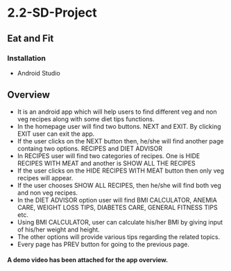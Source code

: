 # 2.2-SD-Project

## Eat and Fit

### Installation
- Android Studio

## Overview
- It is an android app which will help users to find different veg and non veg recipes along with some diet tips functions.
- In the homepage user will find two buttons. NEXT and EXIT. By clicking EXIT user can exit the app.
- If the user clicks on the NEXT button then, he/she will find another page containg two options. RECIPES and DIET ADVISOR
- In RECIPES user will find two categories of recipes. One is HIDE RECIPES WITH MEAT and another is SHOW ALL THE RECIPES
- If the user clicks on the HIDE RECIPES WITH MEAT button then only veg recipes will appear.
- If the user chooses SHOW ALL RECIPES, then he/she will find both veg and non veg recipes.
- In the DIET ADVISOR option user will find BMI CALCULATOR, ANEMIA CARE, WEIGHT LOSS TIPS, DIABETES CARE, GENERAL FITNESS TIPS etc.
- Using BMI CALCULATOR, user can calculate his/her BMI by giving input of his/her weight and height.
- The other options will provide various tips regarding the related topics.
- Every page has PREV button for going to the previous page.


#### A demo video has been attached for the app overview.
